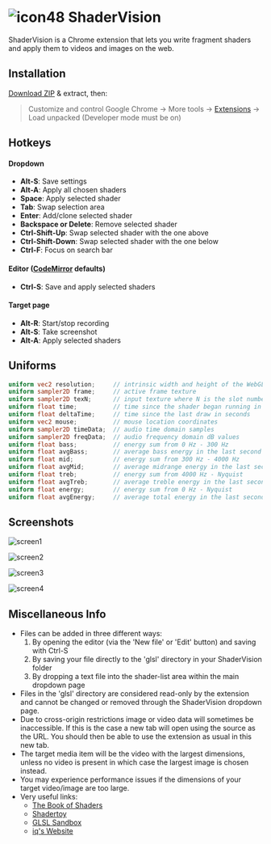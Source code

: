 # ![icon48](https://user-images.githubusercontent.com/10470041/48099653-87f80300-e1dd-11e8-8ef1-68d44ba24f8b.png) ShaderVision
ShaderVision is a Chrome extension that lets you write fragment shaders and apply them to videos and images on the web.

## Installation
[Download ZIP](https://github.com/cIay/ShaderVision/archive/master.zip) & extract, then:
> Customize and control Google Chrome -> More tools -> [Extensions](chrome://extensions/) -> Load unpacked (Developer mode must be on)

## Hotkeys
#### Dropdown
* __Alt-S__: Save settings
* __Alt-A__: Apply all chosen shaders
* __Space__: Apply selected shader
* __Tab__: Swap selection area
* __Enter__: Add/clone selected shader
* __Backspace or Delete__: Remove selected shader
* __Ctrl-Shift-Up__: Swap selected shader with the one above
* __Ctrl-Shift-Down__: Swap selected shader with the one below
* __Ctrl-F__: Focus on search bar


#### Editor ([CodeMirror](https://codemirror.net/) defaults)
* __Ctrl-S__: Save and apply selected shaders

#### Target page
* __Alt-R__: Start/stop recording
* __Alt-S__: Take screenshot
* __Alt-A__: Apply selected shaders

## Uniforms
```glsl
uniform vec2 resolution;     // intrinsic width and height of the WebGL canvas in pixels
uniform sampler2D frame;     // active frame texture
uniform sampler2D texN;      // input texture where N is the slot number (from 1 to 6)
uniform float time;          // time since the shader began running in seconds
uniform float deltaTime;     // time since the last draw in seconds
uniform vec2 mouse;          // mouse location coordinates
uniform sampler2D timeData;  // audio time domain samples
uniform sampler2D freqData;  // audio frequency domain dB values
uniform float bass;          // energy sum from 0 Hz - 300 Hz
uniform float avgBass;       // average bass energy in the last second
uniform float mid;           // energy sum from 300 Hz - 4000 Hz
uniform float avgMid;        // average midrange energy in the last second
uniform float treb;          // energy sum from 4000 Hz - Nyquist
uniform float avgTreb;       // average treble energy in the last second
uniform float energy;        // energy sum from 0 Hz - Nyquist
uniform float avgEnergy;     // average total energy in the last second
```

## Screenshots
![screen1](https://user-images.githubusercontent.com/10470041/48097232-81b25880-e1d6-11e8-93a7-c66b6002a94e.PNG)

![screen2](https://user-images.githubusercontent.com/10470041/48097233-824aef00-e1d6-11e8-8024-413c9c0a19ec.PNG)

![screen3](https://user-images.githubusercontent.com/10470041/48097234-824aef00-e1d6-11e8-8bcd-28c5d95cd552.PNG)

![screen4](https://user-images.githubusercontent.com/10470041/48097235-824aef00-e1d6-11e8-9664-b8178fde6a7a.PNG)

## Miscellaneous Info
- Files can be added in three different ways: 
  1. By opening the editor (via the 'New file' or 'Edit' button) and saving with Ctrl-S 
  2. By saving your file directly to the 'glsl' directory in your ShaderVision folder
  3. By dropping a text file into the shader-list area within the main dropdown page
- Files in the 'glsl' directory are considered read-only by the extension and cannot be changed or removed through the ShaderVision dropdown page.
- Due to cross-origin restrictions image or video data will sometimes be inaccessible. If this is the case a new tab will open using the source as the URL. You should then be able to use the extension as usual in this new tab.
- The target media item will be the video with the largest dimensions, unless no video is present in which case the largest image is chosen instead.
- You may experience performance issues if the dimensions of your target video/image are too large.
- Very useful links: 
  - [The Book of Shaders](https://thebookofshaders.com/)
  - [Shadertoy](https://www.shadertoy.com/)
  - [GLSL Sandbox](http://glslsandbox.com/)
  - [iq's Website](http://www.iquilezles.org/www/index.htm)

